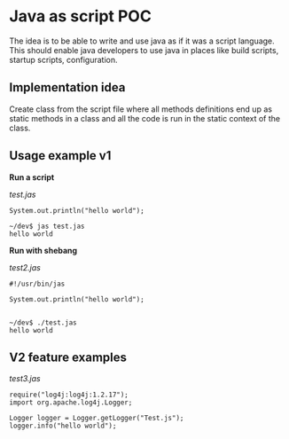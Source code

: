 # Java as script POC

The idea is to be able to write and use java as if it was a script language. This should enable java developers
to use java in places like build scripts, startup scripts, configuration.

## Implementation idea

Create class from the script file where all methods definitions end up as static methods in a class and all the 
code is run in the static context of the class.

## Usage example v1

__Run a script__

_test.jas_

    System.out.println("hello world");

    ~/dev$ jas test.jas
    hello world


__Run with shebang__

_test2.jas_

    #!/usr/bin/jas
    
    System.out.println("hello world");


    ~/dev$ ./test.jas
    hello world


## V2 feature examples

_test3.jas_

    require("log4j:log4j:1.2.17");
    import org.apache.log4j.Logger;
        
    Logger logger = Logger.getLogger("Test.js");
    logger.info("hello world");